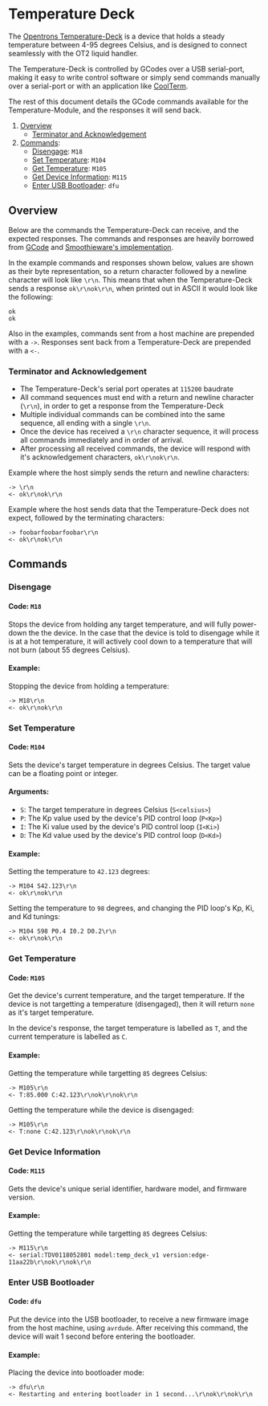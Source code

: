# Temperature Deck

The [Opentrons Temperature-Deck](https://shop.opentrons.com/products/tempdeck) is a device that holds a steady temperature between 4-95 degrees Celsius, and is designed to connect seamlessly with the OT2 liquid handler.

The Temperature-Deck is controlled by GCodes over a USB serial-port, making it easy to write control software or simply send commands manually over a serial-port or with an application like [CoolTerm](http://freeware.the-meiers.org/).

The rest of this document details the GCode commands available for the Temperature-Module, and the responses it will send back.

1. [Overview](#overview)
   * [Terminator and Acknowledgement](#terminator-and-acknowledgement)
3. [Commands](#commands):
   * [Disengage](#disengage): `M18`
   * [Set Temperature](#set-temperature): `M104`
   * [Get Temperature](#get-temperature): `M105`
   * [Get Device Information](#get-device-information): `M115`
   * [Enter USB Bootloader](#enter-usb-bootloader): `dfu`

## Overview

Below are the commands the Temperature-Deck can receive, and the expected responses. The commands and responses are heavily borrowed from [GCode](https://en.wikipedia.org/wiki/G-code) and [Smoothieware's implementation](http://smoothieware.org/supported-g-codes).

In the example commands and responses shown below, values are shown as their byte representation, so a return character followed by a newline character will look like `\r\n`. This means that when the Temperature-Deck sends a response `ok\r\nok\r\n`, when printed out in ASCII it would look like the following:
```
ok
ok
```

Also in the examples, commands sent from a host machine are prepended with a `->`. Responses sent back from a Temperature-Deck are prepended with a `<-`.

### Terminator and Acknowledgement

* The Temperature-Deck's serial port operates at `115200` baudrate
* All command sequences must end with a return and newline character (`\r\n`), in order to get a response from the Temperature-Deck
* Multiple individual commands can be combined into the same sequence, all ending with a single `\r\n`.
* Once the device has received a `\r\n` character sequence, it will process all commands immediately and in order of arrival.
* After processing all received commands, the device will respond with it's acknowledgement characters, `ok\r\nok\r\n`.

Example where the host simply sends the return and newline characters:
```
-> \r\n
<- ok\r\nok\r\n
```

Example where the host sends data that the Temperature-Deck does not expect, followed by the terminating characters:
```
-> foobarfoobarfoobar\r\n
<- ok\r\nok\r\n
```

## Commands
### Disengage
#### Code: `M18`

Stops the device from holding any target temperature, and will fully power-down the the device. In the case that the device is told to disengage while it is at a hot temperature, it will actively cool down to a temperature that will not burn (about 55 degrees Celsius).

#### Example:

Stopping the device from holding a temperature:
```
-> M18\r\n
<- ok\r\nok\r\n
```

### Set Temperature
#### Code: `M104`

Sets the device's target temperature in degrees Celsius. The target value can be a floating point or integer.

#### Arguments:
* `S`: The target temperature in degrees Celsius (`S<celsius>`)
* `P`: The Kp value used by the device's PID control loop (`P<Kp>`)
* `I`: The Ki value used by the device's PID control loop (`I<Ki>`)
* `D`: The Kd value used by the device's PID control loop (`D<Kd>`)

#### Example:

Setting the temperature to `42.123` degrees:
```
-> M104 S42.123\r\n
<- ok\r\nok\r\n
```

Setting the temperature to `98` degrees, and changing the PID loop's Kp, Ki, and Kd tunings:
```
-> M104 S98 P0.4 I0.2 D0.2\r\n
<- ok\r\nok\r\n
```

### Get Temperature
#### Code: `M105`

Get the device's current temperature, and the target temperature. If the device is not targetting a temperature (disengaged), then it will return `none` as it's target temperature.

In the device's response, the target temperature is labelled as `T`, and the current temperature is labelled as `C`.

#### Example:
Getting the temperature while targetting `85` degrees Celsius:
```
-> M105\r\n
<- T:85.000 C:42.123\r\nok\r\nok\r\n
```
Getting the temperature while the device is disengaged:
```
-> M105\r\n
<- T:none C:42.123\r\nok\r\nok\r\n
```

### Get Device Information
#### Code: `M115`
Gets the device's unique serial identifier, hardware model, and firmware version.
#### Example:
Getting the temperature while targetting `85` degrees Celsius:
```
-> M115\r\n
<- serial:TDV0118052801 model:temp_deck_v1 version:edge-11aa22b\r\nok\r\nok\r\n
```

### Enter USB Bootloader
#### Code: `dfu`
Put the device into the USB bootloader, to receive a new firmware image from the host machine, using `avrdude`. After receiving this command, the device will wait 1 second before entering the bootloader.
#### Example:
Placing the device into bootloader mode:
```
-> dfu\r\n
<- Restarting and entering bootloader in 1 second...\r\nok\r\nok\r\n
```
